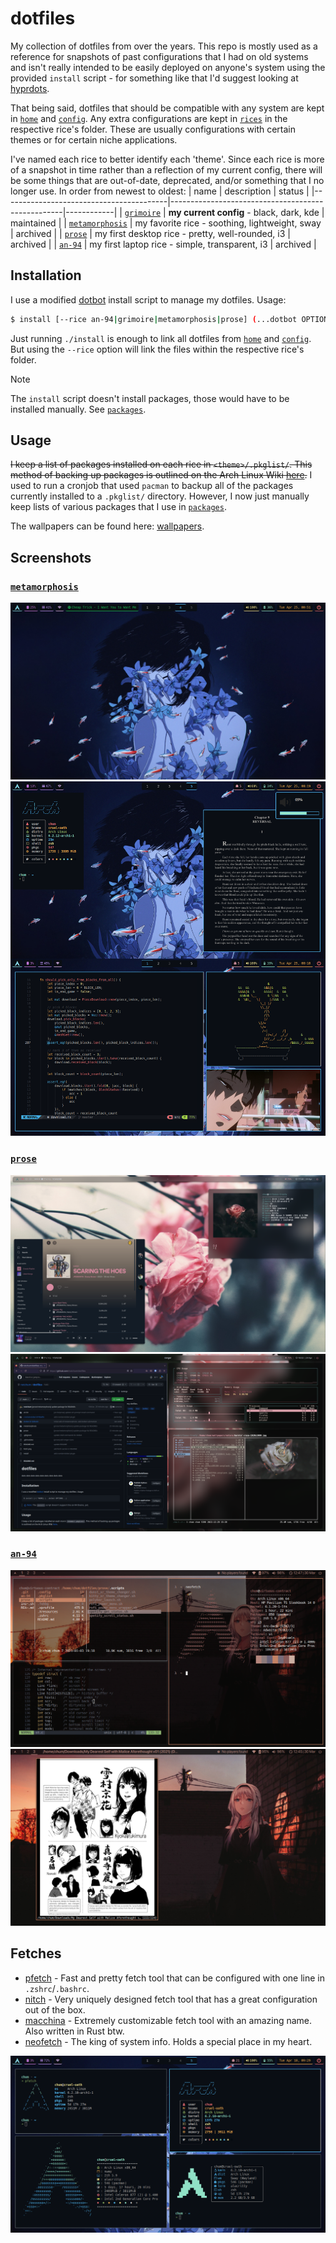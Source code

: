 # dotfiles

My collection of dotfiles from over the years. This repo is mostly used as a reference for snapshots of past configurations that I had on old systems and isn't really intended to be easily deployed on anyone's system using the provided `install` script - for something like that I'd suggest looking at [hyprdots](https://github.com/prasanthrangan/hyprdots).

That being said, dotfiles that should be compatible with any system are kept in [`home`](home/) and [`config`](config/). Any extra configurations are kept in [`rices`](rices/) in the respective rice's folder. These are usually configurations with certain themes or for certain niche applications.

I've named each rice to better identify each 'theme'. Since each rice is more of a snapshot in time rather than a reflection of my current config, there will be some things that are out-of-date, deprecated, and/or something that I no longer use. In order from newest to oldest:
| name                                    | description                                       | status     |
|-----------------------------------------|---------------------------------------------------|------------|
| [`grimoire`](rices/grimoire/)           | **my current config** - black, dark, kde          | maintained |
| [`metamorphosis`](rices/metamorphosis/) | my favorite rice - soothing, lightweight, sway    | archived   |
| [`prose`](rices/prose/)                 | my first desktop rice - pretty, well-rounded, i3  | archived   |
| [`an-94`](rices/an-94/)                 | my first laptop rice - simple, transparent, i3    | archived   |

## Installation

I use a modified [dotbot](https://github.com/anishathalye/dotbot) install script to manage my dotfiles. Usage:
```sh
$ install [--rice an-94|grimoire|metamorphosis|prose] (...dotbot OPTIONS...)
```

Just running `./install` is enough to link all dotfiles from [`home`](home/) and [`config`](config/). But using the `--rice` option will link the files within the respective rice's folder.

> [!NOTE]
> The `install` script doesn't install packages, those would have to be installed manually. See [`packages`](packages/).

## Usage

~~I keep a list of packages installed on each rice in `<theme>/.pkglist/`. This method of backing up packages is outlined on the Arch Linux Wiki [here](https://wiki.archlinux.org/title/Pacman/Tips_and_tricks#List_of_installed_packages).~~ I used to run a cronjob that used `pacman` to backup all of the packages currently installed to a `.pkglist/` directory. However, I now just manually keep lists of various packages that I use in [`packages`](packages/).

The wallpapers can be found here: [wallpapers](https://github.com/notchum/wallpapers).

## Screenshots

### [`metamorphosis`](rices/metamorphosis/)

![screenshot1](rices/metamorphosis/screenshot1.png)
![screenshot2](rices/metamorphosis/screenshot2.png)

### [`prose`](rices/prose/)

![screenshot1](rices/prose/screenshot1.png)
![screenshot2](rices/prose/screenshot2.png)

### [`an-94`](rices/an-94/)

![screenshot1](rices/an-94/screenshot1.png)
![screenshot2](rices/an-94/screenshot2.png)

## Fetches

- [pfetch](https://github.com/dylanaraps/pfetch) - Fast and pretty fetch tool that can be configured with one line in `.zshrc`/`.bashrc`.
- [nitch](https://github.com/ssleert/nitch) - Very uniquely designed fetch tool that has a great configuration out of the box.
- [macchina](https://github.com/Macchina-CLI/macchina) - Extremely customizable fetch tool with an amazing name. Also written in Rust btw.
- [neofetch](https://github.com/dylanaraps/neofetch) - The king of system info. Holds a special place in my heart.

![fetch](images/fetch.png)
